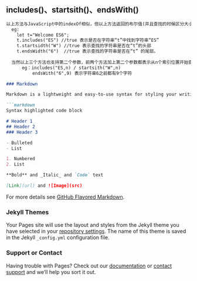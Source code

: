 ## includes()、startsith()、endsWith()
```markdown
以上方法与JavaScript中的indexOf相似，但以上方法返回的布尔值(并且查找的时候区分大小写)。
  eg:
    let t="Welcome ES6";
    t.includes("ES") //true 表示是否在字符串“t”中找到字符串“ES”
    t.startsidth("W") //true 表示查找的字符串是否在“t”的头部
    t.endsWidth("6")  //true 表示查找的字符串是否在“t” 的尾部。
 
  当然以上三个方法也支持第二个参数，前两个方法加上第二个参数都表示从n个索引位置开始查找
      eg：includes("ES,n) / startsith("W",n)
          endsWith("6",9) 表示字符串6之前都有9个字符

### Markdown

Markdown is a lightweight and easy-to-use syntax for styling your writing. It includes conventions for

```markdown
Syntax highlighted code block

# Header 1
## Header 2
### Header 3

- Bulleted
- List

1. Numbered
2. List

**Bold** and _Italic_ and `Code` text

[Link](url) and ![Image](src)
```

For more details see [GitHub Flavored Markdown](https://guides.github.com/features/mastering-markdown/).

### Jekyll Themes

Your Pages site will use the layout and styles from the Jekyll theme you have selected in your [repository settings](https://github.com/LonelyAngul/ES6/settings). The name of this theme is saved in the Jekyll `_config.yml` configuration file.

### Support or Contact

Having trouble with Pages? Check out our [documentation](https://help.github.com/categories/github-pages-basics/) or [contact support](https://github.com/contact) and we’ll help you sort it out.
